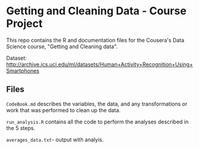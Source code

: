 Getting and Cleaning Data - Course Project
==========================================

This repo contains the R and documentation files for the Cousera's Data Science course, "Getting and Cleaning data".

Dataset: http://archive.ics.uci.edu/ml/datasets/Human+Activity+Recognition+Using+Smartphones

## Files

`CodeBook.md` describes the variables, the data, and any transformations or work that was performed to clean up the data.

`run_analysis.R` contains all the code to perform the analyses described in the 5 steps.

`averages_data.txt`- output with analyis.
